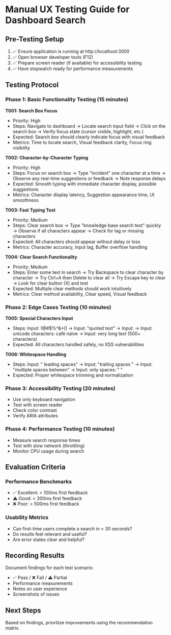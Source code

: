 
# Manual UX Testing Guide for Dashboard Search

## Pre-Testing Setup
1. ✅ Ensure application is running at http://localhost:3000
2. ✅ Open browser developer tools (F12)
3. ✅ Prepare screen reader (if available) for accessibility testing
4. ✅ Have stopwatch ready for performance measurements

## Testing Protocol

### Phase 1: Basic Functionality Testing (15 minutes)

**T001: Search Box Focus**
- Priority: High
- Steps: Navigate to dashboard → Locate search input field → Click on the search box → Verify focus state (cursor visible, highlight, etc.)
- Expected: Search box should clearly indicate focus with visual feedback
- Metrics: Time to locate search, Visual feedback clarity, Focus ring visibility


**T002: Character-by-Character Typing**
- Priority: High
- Steps: Focus on search box → Type "incident" one character at a time → Observe any real-time suggestions or feedback → Note response delays
- Expected: Smooth typing with immediate character display, possible suggestions
- Metrics: Character display latency, Suggestion appearance time, UI smoothness


**T003: Fast Typing Test**
- Priority: Medium
- Steps: Clear search box → Type "knowledge base search test" quickly → Observe if all characters appear → Check for lag or missing characters
- Expected: All characters should appear without delay or loss
- Metrics: Character accuracy, Input lag, Buffer overflow handling


**T004: Clear Search Functionality**
- Priority: Medium
- Steps: Enter some text in search → Try Backspace to clear character by character → Try Ctrl+A then Delete to clear all → Try Escape key to clear → Look for clear button (X) and test
- Expected: Multiple clear methods should work intuitively
- Metrics: Clear method availability, Clear speed, Visual feedback


### Phase 2: Edge Cases Testing (10 minutes)

**T005: Special Characters Input**
- Steps: Input: !@#$%^&*() → Input: "quoted text" → Input: <script>alert("test")</script> → Input: unicode characters: café naïve → Input: very long text (500+ characters)
- Expected: All characters handled safely, no XSS vulnerabilities


**T006: Whitespace Handling**
- Steps: Input: "   leading spaces" → Input: "trailing spaces   " → Input: "multiple    spaces    between" → Input: only spaces: "     "
- Expected: Proper whitespace trimming and normalization


### Phase 3: Accessibility Testing (20 minutes)
- Use only keyboard navigation
- Test with screen reader
- Check color contrast
- Verify ARIA attributes

### Phase 4: Performance Testing (10 minutes)
- Measure search response times
- Test with slow network (throttling)
- Monitor CPU usage during search

## Evaluation Criteria

### Performance Benchmarks
- ✅ Excellent: < 100ms first feedback
- ⚠️ Good: < 300ms first feedback
- ❌ Poor: > 500ms first feedback

### Usability Metrics
- Can first-time users complete a search in < 30 seconds?
- Do results feel relevant and useful?
- Are error states clear and helpful?

## Recording Results
Document findings for each test scenario:
- ✅ Pass / ❌ Fail / ⚠️ Partial
- Performance measurements
- Notes on user experience
- Screenshots of issues

## Next Steps
Based on findings, prioritize improvements using the recommendation matrix.
